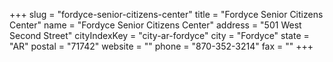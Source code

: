 +++
slug = "fordyce-senior-citizens-center"
title = "Fordyce Senior Citizens Center"
name = "Fordyce Senior Citizens Center"
address = "501 West Second Street"
cityIndexKey = "city-ar-fordyce"
city = "Fordyce"
state = "AR"
postal = "71742"
website = ""
phone = "870-352-3214"
fax = ""
+++
